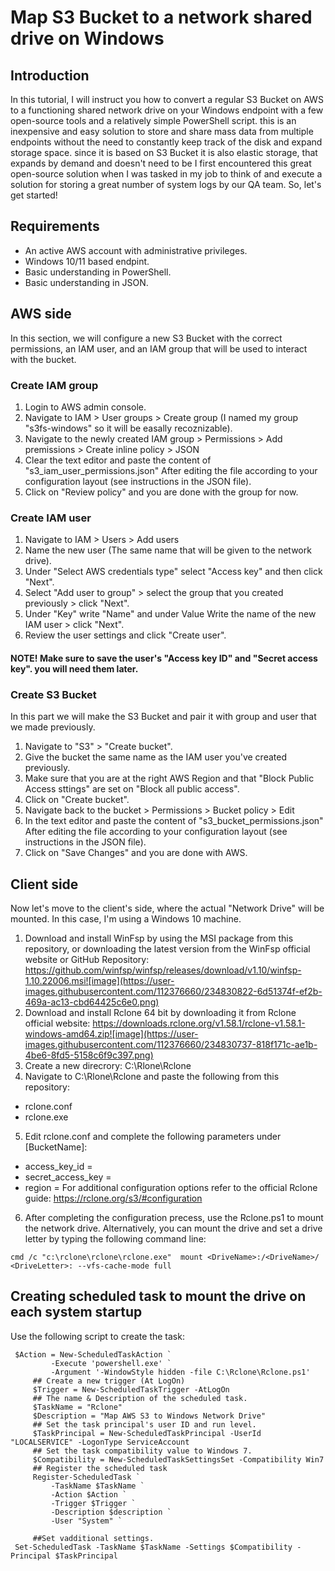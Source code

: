 # Map S3 Bucket to a network shared drive on Windows
## Introduction
In this tutorial, I will instruct you how to convert a regular S3 Bucket on AWS to a functioning shared network drive on your Windows endpoint with a few open-source tools and a relatively simple PowerShell script. this is an inexpensive and easy solution to store and share mass data from multiple endpoints without the need to constantly keep track of the disk and expand storage space. since it is based on S3 Bucket it is also elastic storage, that expands by demand and doesn't need to be 
I first encountered this great open-source solution when I was tasked in my job to think of and execute a solution for storing a great number of system logs by our QA team. So, let's get started!


## Requirements
- An active AWS account with administrative privileges.
- Windows 10/11 based endpint.
- Basic understanding in PowerShell.
- Basic understanding in JSON.


## AWS side
In this section, we will configure a new S3 Bucket with the correct permissions, an IAM user, and an IAM group that will be used to interact with the bucket. 

### Create IAM group
1. Login to AWS admin console.
3. Navigate to IAM > User groups > Create group (I named my group "s3fs-windows" so it will be easally recoznizable).
4. Navigate to the newly created IAM group > Permissions > Add premissions > Create inline policy > JSON
5. Clear the text editor and paste the content of "s3_iam_user_permissions.json" After editing the file according to your configuration layout (see instructions in the JSON file).
6. Click on "Review policy" and you are done with the group for now. 

### Create IAM user
1. Navigate to IAM > Users > Add users 
2. Name the new user (The same name that will be given to the network drive).
3. Under "Select AWS credentials type" select "Access key" and then click "Next".
4. Select "Add user to group" > select the group that you created previously > click "Next".
5. Under "Key" write "Name" and under Value Write the name of the new IAM user > click "Next".
6. Review the user settings and click "Create user".
  
  #### NOTE! Make sure to save the user's "Access key ID" and "Secret access key". you will need them later.


### Create S3 Bucket
In this part we will make the S3 Bucket and pair it with group and user that we made previously.

1. Navigate to "S3" > "Create bucket".
2. Give the bucket the same name as the IAM user you've created previously.
3. Make sure that you are at the right AWS Region and that "Block Public Access sttings" are set on "Block all public access".
4. Click on "Create bucket".
5. Navigate back to the bucket > Permissions > Bucket policy > Edit
6. In the text editor and paste the content of "s3_bucket_permissions.json" After editing the file according to your configuration layout (see instructions in the JSON file). 
7. Click on "Save Changes" and you are done with AWS.


## Client side
Now let's move to the client's side, where the actual "Network Drive" will be mounted. In this case, I'm using a Windows 10 machine.

1. Download and install WinFsp by using the MSI package from this repository, or downloading the latest version from the WinFsp official website or GitHub Repository: https://github.com/winfsp/winfsp/releases/download/v1.10/winfsp-1.10.22006.msi![image](https://user-images.githubusercontent.com/112376660/234830822-6d51374f-ef2b-469a-ac13-cbd64425c6e0.png)
2. Download and install Rclone 64 bit by downloading it from Rclone official website: https://downloads.rclone.org/v1.58.1/rclone-v1.58.1-windows-amd64.zip![image](https://user-images.githubusercontent.com/112376660/234830737-818f171c-ae1b-4be6-8fd5-5158c6f9c397.png)
3. Create a new direcrory: C:\Rlone\Rclone
4. Navigate to C:\Rlone\Rclone and paste the following from this repository:
  - rclone.conf
  - rclone.exe
5. Edit rclone.conf and complete the following parameters under [BucketName]:
  - access_key_id = 
  - secret_access_key = 
  - region = 
  For additional configuration options refer to the official Rclone guide: 	https://rclone.org/s3/#configuration
 6. After completing the configuration precess, use the Rclone.ps1 to mount the network drive.
  Alternatively, you can mount the drive and set a drive letter by typing the following command line:
  ```nh
  cmd /c "c:\rclone\rclone\rclone.exe"  mount <DriveName>:/<DriveName>/ <DriveLetter>: --vfs-cache-mode full 
  ```
 ## Creating scheduled task to mount the drive on each system startup
   Use the following script to create the task:
   ```nh
   	$Action = New-ScheduledTaskAction `
	        -Execute 'powershell.exe' `
	        -Argument '-WindowStyle hidden -file C:\Rclone\Rclone.ps1'
	    ## Create a new trigger (At LogOn)
	    $Trigger = New-ScheduledTaskTrigger -AtLogOn
	    ## The name & Description of the scheduled task.
	    $TaskName = "Rclone"
	    $Description = "Map AWS S3 to Windows Network Drive"
	    ## Set the task principal's user ID and run level.
	    $TaskPrincipal = New-ScheduledTaskPrincipal -UserId "LOCALSERVICE" -LogonType ServiceAccount
	    ## Set the task compatibility value to Windows 7.
	    $Compatibility = New-ScheduledTaskSettingsSet -Compatibility Win7
	    ## Register the scheduled task
	    Register-ScheduledTask `
	        -TaskName $TaskName `
	        -Action $Action `
	        -Trigger $Trigger `
	        -Description $description `
	        -User "System" `
	    
	    ##Set vadditional settings.
    Set-ScheduledTask -TaskName $TaskName -Settings $Compatibility -Principal $TaskPrincipal

   ```













